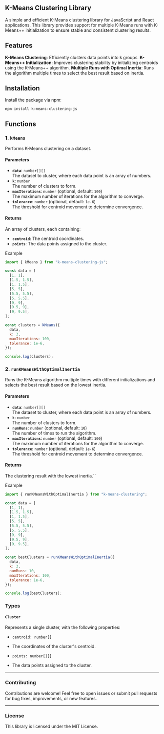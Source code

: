 ## K-Means Clustering Library

A simple and efficient K-Means clustering library for JavaScript and React applications. This library provides support for multiple K-Means runs with K-Means++ initialization to ensure stable and consistent clustering results.

## Features

**K-Means Clustering**: Efficiently clusters data points into k groups.
**K-Means++ Initialization**: Improves clustering stability by initializing centroids using the K-Means++ algorithm.
**Multiple Runs with Optimal Inertia**: Runs the algorithm multiple times to select the best result based on inertia.

## Installation

Install the package via npm:

`npm install k-means-clustering-js`

## Functions

### 1. `kMeans`

Performs K-Means clustering on a dataset.

#### Parameters

- **`data`**: `number[][]`  
  The dataset to cluster, where each data point is an array of numbers.
- **`k`**: `number`  
  The number of clusters to form.
- **`maxIterations`**: `number` (optional, default: `100`)  
  The maximum number of iterations for the algorithm to converge.
- **`tolerance`**: `number` (optional, default: `1e-6`)  
  The threshold for centroid movement to determine convergence.

#### Returns

An array of clusters, each containing:

- **`centroid`**: The centroid coordinates.
- **`points`**: The data points assigned to the cluster.

Example

```javascript
import { kMeans } from "k-means-clustering-js";

const data = [
  [1, 1],
  [1.5, 1.5],
  [1, 1.5],
  [5, 5],
  [5.5, 5.5],
  [5, 5.5],
  [9, 9],
  [9.5, 9],
  [9, 9.5],
];

const clusters = kMeans({
  data,
  k: 3,
  maxIterations: 100,
  tolerance: 1e-6,
});

console.log(clusters);
```

### 2. `runKMeansWithOptimalInertia`

Runs the K-Means algorithm multiple times with different initializations and selects the best result based on the lowest inertia.

#### Parameters

- **`data`**: `number[][]`  
  The dataset to cluster, where each data point is an array of numbers.
- **`k`**: `number`  
  The number of clusters to form.
- **`numRuns`**: `number` (optional, default: `10`)  
  The number of times to run the algorithm.
- **`maxIterations`**: `number` (optional, default: `100`)  
  The maximum number of iterations for the algorithm to converge.
- **`tolerance`**: `number` (optional, default: `1e-6`)  
  The threshold for centroid movement to determine convergence.

#### Returns

The clustering result with the lowest inertia.``

Example

```javascript
import { runKMeansWithOptimalInertia } from "k-means-clustering";

const data = [
  [1, 1],
  [1.5, 1.5],
  [1, 1.5],
  [5, 5],
  [5.5, 5.5],
  [5, 5.5],
  [9, 9],
  [9.5, 9],
  [9, 9.5],
];

const bestClusters = runKMeansWithOptimalInertia({
  data,
  k: 3,
  numRuns: 10,
  maxIterations: 100,
  tolerance: 1e-6,
});

console.log(bestClusters);
```

### Types

#### `Cluster`

Represents a single cluster, with the following properties:

- `centroid: number[]`
- The coordinates of the cluster's centroid.

- `points: number[][]`
- The data points assigned to the cluster.

---

### Contributing

Contributions are welcome! Feel free to open issues or submit pull requests for bug fixes, improvements, or new features.

---

### License

This library is licensed under the MIT License.
